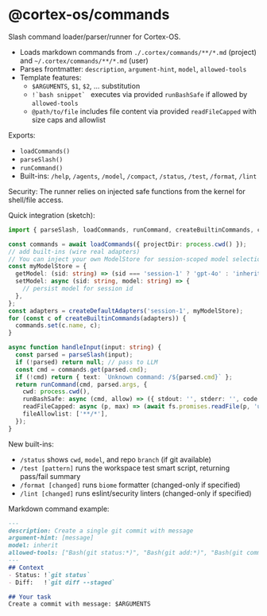 # @cortex-os/commands

Slash command loader/parser/runner for Cortex-OS.

- Loads markdown commands from `./.cortex/commands/**/*.md` (project) and `~/.cortex/commands/**/*.md` (user)
- Parses frontmatter: `description`, `argument-hint`, `model`, `allowed-tools`
- Template features:
  - `$ARGUMENTS`, `$1`, `$2`, ... substitution
  - ``!`bash snippet` `` executes via provided `runBashSafe` if allowed by `allowed-tools`
  - `@path/to/file` includes file content via provided `readFileCapped` with size caps and allowlist

Exports:

- `loadCommands()`
- `parseSlash()`
- `runCommand()`
- Built-ins: `/help`, `/agents`, `/model`, `/compact`, `/status`, `/test`, `/format`, `/lint`

Security: The runner relies on injected safe functions from the kernel for shell/file access.

Quick integration (sketch):

```ts
import { parseSlash, loadCommands, runCommand, createBuiltinCommands, createDefaultAdapters } from '@cortex-os/commands';

const commands = await loadCommands({ projectDir: process.cwd() });
// add built-ins (wire real adapters)
// You can inject your own ModelStore for session-scoped model selection
const myModelStore = {
  getModel: (sid: string) => (sid === 'session-1' ? 'gpt-4o' : 'inherit'),
  setModel: async (sid: string, model: string) => {
    // persist model for session id
  },
};
const adapters = createDefaultAdapters('session-1', myModelStore);
for (const c of createBuiltinCommands(adapters)) {
  commands.set(c.name, c);
}

async function handleInput(input: string) {
  const parsed = parseSlash(input);
  if (!parsed) return null; // pass to LLM
  const cmd = commands.get(parsed.cmd);
  if (!cmd) return { text: `Unknown command: /${parsed.cmd}` };
  return runCommand(cmd, parsed.args, {
    cwd: process.cwd(),
    runBashSafe: async (cmd, allow) => ({ stdout: '', stderr: '', code: 0 }),
    readFileCapped: async (p, max) => (await fs.promises.readFile(p, 'utf8')).slice(0, max),
    fileAllowlist: ['**/*'],
  });
}
```

New built-ins:

- `/status` shows `cwd`, `model`, and repo `branch` (if git available)
- `/test [pattern]` runs the workspace test smart script, returning pass/fail summary
- `/format [changed]` runs `biome` formatter (changed-only if specified)
- `/lint [changed]` runs eslint/security linters (changed-only if specified)

Markdown command example:

```md
---
description: Create a single git commit with message
argument-hint: [message]
model: inherit
allowed-tools: ["Bash(git status:*)", "Bash(git add:*)", "Bash(git commit:*)"]
---
## Context
- Status: !`git status`
- Diff:   !`git diff --staged`

## Your task
Create a commit with message: $ARGUMENTS
```
